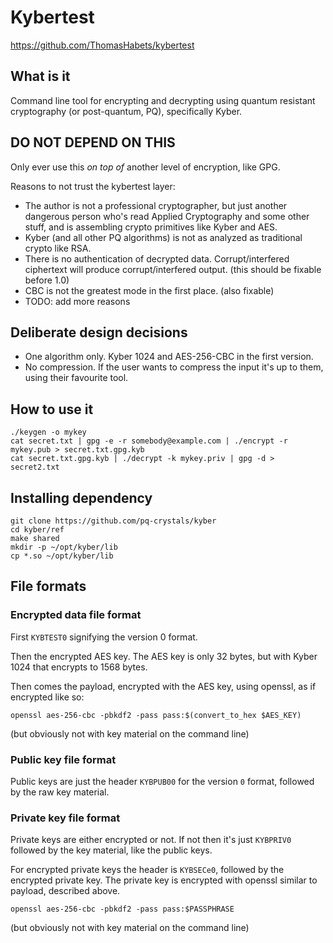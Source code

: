 # Kybertest

https://github.com/ThomasHabets/kybertest

## What is it

Command line tool for encrypting and decrypting using quantum
resistant cryptography (or post-quantum, PQ), specifically Kyber.

## DO NOT DEPEND ON THIS

Only ever use this *on top of* another level of encryption, like GPG.

Reasons to not trust the kybertest layer:

* The author is not a professional cryptographer, but just another
  dangerous person who's read Applied Cryptography and some other
  stuff, and is assembling crypto primitives like Kyber and AES.
* Kyber (and all other PQ algorithms) is not as analyzed as
  traditional crypto like RSA.
* There is no authentication of decrypted data. Corrupt/interfered
  ciphertext will produce corrupt/interfered output. (this should be
  fixable before 1.0)
* CBC is not the greatest mode in the first place. (also fixable)
* TODO: add more reasons

## Deliberate design decisions

* One algorithm only. Kyber 1024 and AES-256-CBC in the first version.
* No compression. If the user wants to compress the input it's up to
  them, using their favourite tool.
  
## How to use it

```
./keygen -o mykey
cat secret.txt | gpg -e -r somebody@example.com | ./encrypt -r mykey.pub > secret.txt.gpg.kyb
cat secret.txt.gpg.kyb | ./decrypt -k mykey.priv | gpg -d > secret2.txt
```

## Installing dependency

```
git clone https://github.com/pq-crystals/kyber
cd kyber/ref
make shared
mkdir -p ~/opt/kyber/lib
cp *.so ~/opt/kyber/lib
```

## File formats

### Encrypted data file format

First `KYBTEST0` signifying the version 0 format.

Then the encrypted AES key. The AES key is only 32 bytes, but with
Kyber 1024 that encrypts to 1568 bytes.

Then comes the payload, encrypted with the AES key, using openssl, as
if encrypted like so:

`openssl aes-256-cbc -pbkdf2 -pass pass:$(convert_to_hex $AES_KEY)`

(but obviously not with key material on the command line)

### Public key file format

Public keys are just the header `KYBPUB00` for the version `0` format,
followed by the raw key material.

### Private key file format

Private keys are either encrypted or not. If not then it's just
`KYBPRIV0` followed by the key material, like the public keys.

For encrypted private keys the header is `KYBSECe0`, followed by the
encrypted private key. The private key is encrypted with openssl
similar to payload, described above.

`openssl aes-256-cbc -pbkdf2 -pass pass:$PASSPHRASE`

(but obviously not with key material on the command line)

